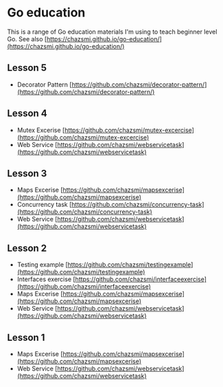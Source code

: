 # Go education

This is a range of Go education materials I'm using to teach beginner level Go.
See also [https://chazsmi.github.io/go-education/](https://chazsmi.github.io/go-education/)

## Lesson 5
- Decorator Pattern [https://github.com/chazsmi/decorator-pattern/](https://github.com/chazsmi/decorator-pattern/)

## Lesson 4
- Mutex Excerise [https://github.com/chazsmi/mutex-excercise](https://github.com/chazsmi/mutex-excercise)
- Web Service [https://github.com/chazsmi/webservicetask](https://github.com/chazsmi/webservicetask)

## Lesson 3 
- Maps Excerise [https://github.com/chazsmi/mapsexcerise](https://github.com/chazsmi/mapsexcerise)
- Concurrency task [https://github.com/chazsmi/concurrency-task](https://github.com/chazsmi/concurrency-task)
- Web Service [https://github.com/chazsmi/webservicetask](https://github.com/chazsmi/webservicetask)

## Lesson 2 
- Testing example [https://github.com/chazsmi/testingexample](https://github.com/chazsmi/testingexample)
- Interfaces exercise [https://github.com/chazsmi/interfaceexercise](https://github.com/chazsmi/interfaceexercise)
- Maps Excerise [https://github.com/chazsmi/mapsexcerise](https://github.com/chazsmi/mapsexcerise)
- Web Service [https://github.com/chazsmi/webservicetask](https://github.com/chazsmi/webservicetask)

## Lesson 1

- Maps Excerise [https://github.com/chazsmi/mapsexcerise](https://github.com/chazsmi/mapsexcerise)
- Web Service [https://github.com/chazsmi/webservicetask](https://github.com/chazsmi/webservicetask)


